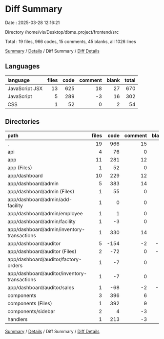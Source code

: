 # Diff Summary

Date : 2025-03-28 12:16:21

Directory /home/vis/Desktop/dbms_project/frontend/src

Total : 19 files,  966 codes, 15 comments, 45 blanks, all 1026 lines

[Summary](results.md) / [Details](details.md) / Diff Summary / [Diff Details](diff-details.md)

## Languages
| language | files | code | comment | blank | total |
| :--- | ---: | ---: | ---: | ---: | ---: |
| JavaScript JSX | 13 | 625 | 18 | 27 | 670 |
| JavaScript | 5 | 289 | -3 | 16 | 302 |
| CSS | 1 | 52 | 0 | 2 | 54 |

## Directories
| path | files | code | comment | blank | total |
| :--- | ---: | ---: | ---: | ---: | ---: |
| . | 19 | 966 | 15 | 45 | 1,026 |
| api | 4 | 76 | 0 | 10 | 86 |
| app | 11 | 281 | 12 | 5 | 298 |
| app (Files) | 1 | 52 | 0 | 2 | 54 |
| app/dashboard | 10 | 229 | 12 | 3 | 244 |
| app/dashboard/admin | 5 | 383 | 14 | 58 | 455 |
| app/dashboard/admin (Files) | 1 | 55 | 0 | 17 | 72 |
| app/dashboard/admin/add-facility | 1 | 0 | 0 | -6 | -6 |
| app/dashboard/admin/employee | 1 | 1 | 0 | 2 | 3 |
| app/dashboard/admin/facility | 1 | -3 | 0 | -1 | -4 |
| app/dashboard/admin/inventory-transactions | 1 | 330 | 14 | 46 | 390 |
| app/dashboard/auditor | 5 | -154 | -2 | -55 | -211 |
| app/dashboard/auditor (Files) | 2 | -72 | 0 | -19 | -91 |
| app/dashboard/auditor/factory-orders | 1 | -7 | 0 | -3 | -10 |
| app/dashboard/auditor/inventory-transactions | 1 | -7 | 0 | -3 | -10 |
| app/dashboard/auditor/sales | 1 | -68 | -2 | -30 | -100 |
| components | 3 | 396 | 6 | 24 | 426 |
| components (Files) | 1 | 392 | 9 | 22 | 423 |
| components/sidebar | 2 | 4 | -3 | 2 | 3 |
| handlers | 1 | 213 | -3 | 6 | 216 |

[Summary](results.md) / [Details](details.md) / Diff Summary / [Diff Details](diff-details.md)